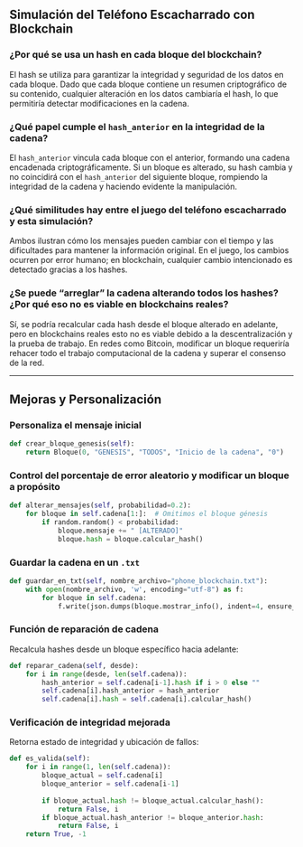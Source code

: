 ## Simulación del Teléfono Escacharrado con Blockchain

###  ¿Por qué se usa un hash en cada bloque del blockchain?
El hash se utiliza para garantizar la integridad y seguridad de los datos en cada bloque. Dado que cada bloque contiene un resumen criptográfico de su contenido, cualquier alteración en los datos cambiaría el hash, lo que permitiría detectar modificaciones en la cadena.

###  ¿Qué papel cumple el `hash_anterior` en la integridad de la cadena?
El `hash_anterior` vincula cada bloque con el anterior, formando una cadena encadenada criptográficamente. Si un bloque es alterado, su hash cambia y no coincidirá con el `hash_anterior` del siguiente bloque, rompiendo la integridad de la cadena y haciendo evidente la manipulación.

###  ¿Qué similitudes hay entre el juego del teléfono escacharrado y esta simulación?
Ambos ilustran cómo los mensajes pueden cambiar con el tiempo y las dificultades para mantener la información original. En el juego, los cambios ocurren por error humano; en blockchain, cualquier cambio intencionado es detectado gracias a los hashes.

###  ¿Se puede “arreglar” la cadena alterando todos los hashes? ¿Por qué eso no es viable en blockchains reales?
Sí, se podría recalcular cada hash desde el bloque alterado en adelante, pero en blockchains reales esto no es viable debido a la descentralización y la prueba de trabajo. En redes como Bitcoin, modificar un bloque requeriría rehacer todo el trabajo computacional de la cadena y superar el consenso de la red.

---

## Mejoras y Personalización

### Personaliza el mensaje inicial
```python
def crear_bloque_genesis(self):
    return Bloque(0, "GENESIS", "TODOS", "Inicio de la cadena", "0")
```

### Control del porcentaje de error aleatorio y modificar un bloque a propósito
```python
def alterar_mensajes(self, probabilidad=0.2):
    for bloque in self.cadena[1:]:  # Omitimos el bloque génesis
        if random.random() < probabilidad:
            bloque.mensaje += " [ALTERADO]"
            bloque.hash = bloque.calcular_hash()
```

### Guardar la cadena en un `.txt`
```python
def guardar_en_txt(self, nombre_archivo="phone_blockchain.txt"):
    with open(nombre_archivo, 'w', encoding="utf-8") as f:
        for bloque in self.cadena:
            f.write(json.dumps(bloque.mostrar_info(), indent=4, ensure_ascii=False) + "\n")
```

### Función de reparación de cadena
Recalcula hashes desde un bloque específico hacia adelante:

```python
def reparar_cadena(self, desde):
    for i in range(desde, len(self.cadena)):
        hash_anterior = self.cadena[i-1].hash if i > 0 else ""
        self.cadena[i].hash_anterior = hash_anterior
        self.cadena[i].hash = self.cadena[i].calcular_hash()
```

### Verificación de integridad mejorada
Retorna estado de integridad y ubicación de fallos:

```python
def es_valida(self):
    for i in range(1, len(self.cadena)):
        bloque_actual = self.cadena[i]
        bloque_anterior = self.cadena[i-1]
        
        if bloque_actual.hash != bloque_actual.calcular_hash():
            return False, i
        if bloque_actual.hash_anterior != bloque_anterior.hash:
            return False, i
    return True, -1
```